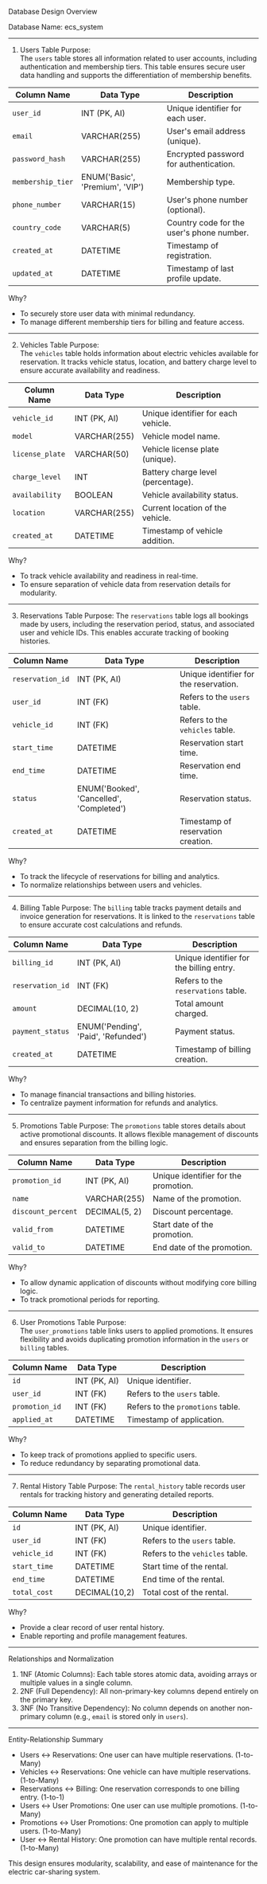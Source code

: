 Database Design Overview

Database Name: ecs_system

---

1. Users Table
Purpose:  
The `users` table stores all information related to user accounts, including authentication and membership tiers. This table ensures secure user data handling and supports the differentiation of membership benefits.

| Column Name       | Data Type         | Description                           |
|-------------------|-------------------|---------------------------------------|
| `user_id`         | INT (PK, AI)      | Unique identifier for each user.      |
| `email`           | VARCHAR(255)      | User's email address (unique).        |
| `password_hash`   | VARCHAR(255)      | Encrypted password for authentication.|
| `membership_tier` | ENUM('Basic', 'Premium', 'VIP') | Membership type.  |
| `phone_number`    | VARCHAR(15)       | User's phone number (optional).       |
| `country_code`    | VARCHAR(5)        | Country code for the user's phone number. |
| `created_at`      | DATETIME          | Timestamp of registration.            |
| `updated_at`      | DATETIME          | Timestamp of last profile update.     |

Why?
- To securely store user data with minimal redundancy.
- To manage different membership tiers for billing and feature access.

---

2. Vehicles Table
Purpose:  
The `vehicles` table holds information about electric vehicles available for reservation. It tracks vehicle status, location, and battery charge level to ensure accurate availability and readiness.

| Column Name       | Data Type         | Description                           |
|-------------------|-------------------|---------------------------------------|
| `vehicle_id`      | INT (PK, AI)      | Unique identifier for each vehicle.   |
| `model`           | VARCHAR(255)      | Vehicle model name.                   |
| `license_plate`   | VARCHAR(50)       | Vehicle license plate (unique).       |
| `charge_level`    | INT               | Battery charge level (percentage).    |
| `availability`    | BOOLEAN           | Vehicle availability status.          |
| `location`        | VARCHAR(255)      | Current location of the vehicle.      |
| `created_at`      | DATETIME          | Timestamp of vehicle addition.        |

Why? 
- To track vehicle availability and readiness in real-time.
- To ensure separation of vehicle data from reservation details for modularity.

---

3. Reservations Table
Purpose: 
The `reservations` table logs all bookings made by users, including the reservation period, status, and associated user and vehicle IDs. This enables accurate tracking of booking histories.

| Column Name       | Data Type         | Description                           |
|-------------------|-------------------|---------------------------------------|
| `reservation_id`  | INT (PK, AI)      | Unique identifier for the reservation.|
| `user_id`         | INT (FK)          | Refers to the `users` table.          |
| `vehicle_id`      | INT (FK)          | Refers to the `vehicles` table.       |
| `start_time`      | DATETIME          | Reservation start time.               |
| `end_time`        | DATETIME          | Reservation end time.                 |
| `status`          | ENUM('Booked', 'Cancelled', 'Completed') | Reservation status. |
| `created_at`      | DATETIME          | Timestamp of reservation creation.    |

Why? 
- To track the lifecycle of reservations for billing and analytics.
- To normalize relationships between users and vehicles.

---

4. Billing Table
Purpose: 
The `billing` table tracks payment details and invoice generation for reservations. It is linked to the `reservations` table to ensure accurate cost calculations and refunds.

| Column Name       | Data Type         | Description                           |
|-------------------|-------------------|---------------------------------------|
| `billing_id`      | INT (PK, AI)      | Unique identifier for the billing entry. |
| `reservation_id`  | INT (FK)          | Refers to the `reservations` table.    |
| `amount`          | DECIMAL(10, 2)    | Total amount charged.                 |
| `payment_status`  | ENUM('Pending', 'Paid', 'Refunded') | Payment status.   |
| `created_at`      | DATETIME          | Timestamp of billing creation.        |

Why?
- To manage financial transactions and billing histories.
- To centralize payment information for refunds and analytics.

---

5. Promotions Table
Purpose: 
The `promotions` table stores details about active promotional discounts. It allows flexible management of discounts and ensures separation from the billing logic.

| Column Name       | Data Type         | Description                           |
|-------------------|-------------------|---------------------------------------|
| `promotion_id`    | INT (PK, AI)      | Unique identifier for the promotion.  |
| `name`            | VARCHAR(255)      | Name of the promotion.                |
| `discount_percent`| DECIMAL(5, 2)     | Discount percentage.                  |
| `valid_from`      | DATETIME          | Start date of the promotion.          |
| `valid_to`        | DATETIME          | End date of the promotion.            |

Why? 
- To allow dynamic application of discounts without modifying core billing logic.
- To track promotional periods for reporting.

---

6. User Promotions Table
Purpose:  
The `user_promotions` table links users to applied promotions. It ensures flexibility and avoids duplicating promotion information in the `users` or `billing` tables.

| Column Name       | Data Type         | Description                           |
|-------------------|-------------------|---------------------------------------|
| `id`              | INT (PK, AI)      | Unique identifier.                    |
| `user_id`         | INT (FK)          | Refers to the `users` table.          |
| `promotion_id`    | INT (FK)          | Refers to the `promotions` table.     |
| `applied_at`      | DATETIME          | Timestamp of application.             |

Why? 
- To keep track of promotions applied to specific users.
- To reduce redundancy by separating promotional data.

---

7. Rental History Table
Purpose:
The `rental_history` table records user rentals for tracking history and generating detailed reports.

| Column Name       | Data Type         | Description                           |
|-------------------|-------------------|---------------------------------------|
| `id`              | INT (PK, AI)      | Unique identifier.                    |
| `user_id`         | INT (FK)          | Refers to the `users` table.          |
| `vehicle_id`      | INT (FK)          | Refers to the `vehicles` table.       |
| `start_time`      | DATETIME          | Start time of the rental.             |
| `end_time`        | DATETIME          | End time of the rental.               |
| `total_cost`      | DECIMAL(10,2)     | Total cost of the rental.             |

Why?
- Provide a clear record of user rental history.
- Enable reporting and profile management features.

---

Relationships and Normalization
1. 1NF (Atomic Columns): Each table stores atomic data, avoiding arrays or multiple values in a single column.
2. 2NF (Full Dependency): All non-primary-key columns depend entirely on the primary key.
3. 3NF (No Transitive Dependency): No column depends on another non-primary column (e.g., `email` is stored only in `users`).

---

Entity-Relationship Summary
- Users ↔ Reservations: One user can have multiple reservations. (1-to-Many)
- Vehicles ↔ Reservations: One vehicle can have multiple reservations. (1-to-Many)
- Reservations ↔ Billing: One reservation corresponds to one billing entry. (1-to-1)
- Users ↔ User Promotions: One user can use multiple promotions. (1-to-Many)
- Promotions ↔ User Promotions: One promotion can apply to multiple users. (1-to-Many)
- User ↔ Rental History: One promotion can have multiple rental records. (1-to-Many)

This design ensures modularity, scalability, and ease of maintenance for the electric car-sharing system.